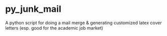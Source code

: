 py_junk_mail
============

A python script for doing a mail merge &amp; generating customized latex cover letters (esp. good for the academic job market)